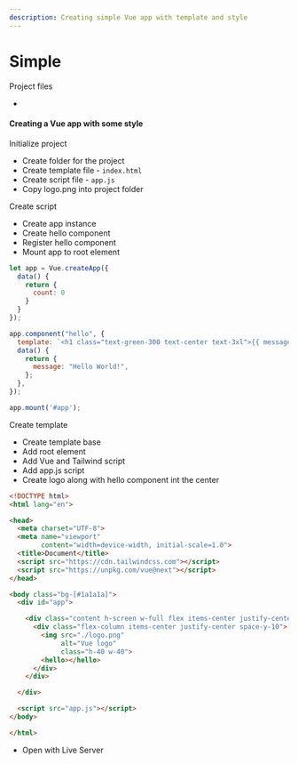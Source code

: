 ```yaml
---
description: Creating simple Vue app with template and style
---
```


# Simple







Project files

*

#### Creating a Vue app with some style

Initialize project

* Create folder for the project
* Create template file - `index.html`
* Create script file - `app.js`
* Copy logo.png into project folder



Create script

* Create app instance
* Create hello component
* Register hello component
* Mount app to root element

```javascript
let app = Vue.createApp({
  data() {
    return {
      count: 0
    }
  }
});

app.component("hello", {
  template: `<h1 class="text-green-300 text-center text-3xl">{{ message }}</h1>`,
  data() {
    return {
      message: "Hello World!",
    };
  },
});

app.mount('#app');
```

Create template

* Create template base
* Add root element
* Add Vue and Tailwind script
* Add app.js script
* Create logo along with hello component int the center

```html
<!DOCTYPE html>
<html lang="en">

<head>
  <meta charset="UTF-8">
  <meta name="viewport"
        content="width=device-width, initial-scale=1.0">
  <title>Document</title>
  <script src="https://cdn.tailwindcss.com"></script>
  <script src="https://unpkg.com/vue@next"></script>
</head>

<body class="bg-[#1a1a1a]">
  <div id="app">

    <div class="content h-screen w-full flex items-center justify-center">
      <div class="flex-column items-center justify-center space-y-10">
        <img src="./logo.png"
             alt="Vue logo"
             class="h-40 w-40">
        <hello></hello>
      </div>
    </div>

  </div>

  <script src="app.js"></script>
</body>

</html>
```



* Open with Live Server
